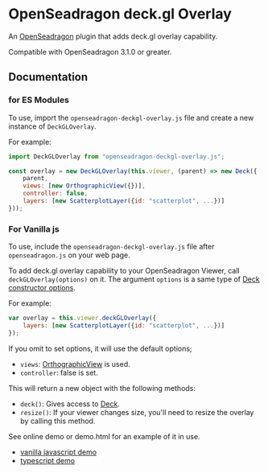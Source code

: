 # OpenSeadragon deck.gl Overlay

An [OpenSeadragon](http://openseadragon.github.io) plugin that adds deck.gl overlay capability.

Compatible with OpenSeadragon 3.1.0 or greater.

## Documentation

### for ES Modules
To use, import the `openseadragon-deckgl-overlay.js` file and create a new instance of `DeckGLOverlay`.

For example:

```javascript
import DeckGLOverlay from "openseadragon-deckgl-overlay.js";

const overlay = new DeckGLOverlay(this.viewer, (parent) => new Deck({
    parent,
    views: [new OrthographicView({})],
    controller: false,
    layers: [new ScatterplotLayer({id: "scatterplot", ...})]
}));
```

### For Vanilla js
To use, include the `openseadragon-deckgl-overlay.js` file after `openseadragon.js` on your web page.

To add deck.gl overlay capability to your OpenSeadragon Viewer, call `deckGLOverlay(options)` on it. The argument `options` is a same type of [Deck constructor options](https://deck.gl/docs/api-reference/core/deck#properties).

For example:

```javascript
var overlay = this.viewer.deckGLOverlay({
    layers: [new ScatterplotLayer({id: "scatterplot", ...})]
});
```

If you omit to set options, it will use the default options;

* `views`: [OrthographicView](https://deck.gl/docs/api-reference/core/orthographic-view) is used.
* `controller`: false is set.

This will return a new object with the following methods:

* `deck()`: Gives access to [Deck](https://deck.gl/docs/api-reference/core/deck).
* `resize()`: If your viewer changes size, you'll need to resize the overlay by calling this method.


See online demo or demo.html for an example of it in use.

* [vanilla javascript demo](https://ynitto.github.io/openseadragon-deckgl-overlay/demo.html)
* [typescript demo](https://ynitto.github.io/openseadragon-deckgl-overlay/example/demo.html)
